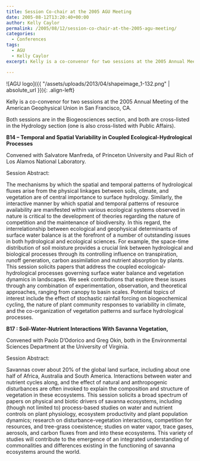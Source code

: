 ```yaml
---
title: Session Co-chair at the 2005 AGU Meeting
date: 2005-08-12T13:20:40+00:00
author: Kelly Caylor
permalink: /2005/08/12/session-co-chair-at-the-2005-agu-meeting/
categories:
  - Conferences
tags: 
  - AGU
  - Kelly Caylor
excerpt: Kelly is a co-convenor for two sessions at the 2005 Annual Meeting of the American Geophysical Union in San Francisco, CA.'

---
```


![AGU logo]({{ "/assets/uploads/2013/04/shapeimage_1-132.png" | absolute_url }}){: .align-left}

Kelly is a co-convenor for two sessions at the 2005 Annual Meeting of the American Geophysical Union in San Francisco, CA.


Both sessions are in the Biogeosciences section, and both are cross-listed in the Hydrology section (one is also cross-listed with Public Affairs). 

**B14 &#8211; Temporal and Spatial Variability in Coupled Ecological-Hydrological Processes**
  
Convened with Salvatore Manfreda, of Princeton University and Paul Rich of Los Alamos National Laboratory.

Session Abstract:
  
The mechanisms by which the spatial and temporal patterns of hydrological fluxes arise from the physical linkages between soils, climate, and vegetation are of central importance to surface hydrology. Similarly, the interactive manner by which spatial and temporal patterns of resource availability are manifested within various ecological systems observed in nature is critical to the development of theories regarding the nature of competition and the maintenance of biodiversity. In this regard, the interrelationship between ecological and geophysical determinants of surface water balance is at the forefront of a number of outstanding issues in both hydrological and ecological sciences. For example, the space-time distribution of soil moisture provides a crucial link between hydrological and biological processes through its controlling influence on transpiration, runoff generation, carbon assimilation and nutrient absorption by plants. This session solicits papers that address the coupled ecological-hydrological processes governing surface water balance and vegetation dynamics in landscapes. We seek contributions that explore these issues through any combination of experimentation, observation, and theoretical approaches, ranging from canopy to basin scales. Potential topics of interest include the effect of stochastic rainfall forcing on biogeochemical cycling, the nature of plant community responses to variability in climate, and the co-organization of vegetation patterns and surface hydrological processes.

**B17 : Soil-Water-Nutrient Interactions With Savanna Vegetation,**
  
Convened with Paolo D’Odorico and Greg Okin, both in the Environmental Sciences Department at the University of Virginia.

Session Abstract:
  
Savannas cover about 20% of the global land surface, including about one half of Africa, Australia and South America. Interactions between water and nutrient cycles along, and the effect of natural and anthropogenic disturbances are often invoked to explain the composition and structure of vegetation in these ecosystems. This session solicits a broad spectrum of papers on physical and biotic drivers of savanna ecosystems, including (though not limited to) process-based studies on water and nutrient controls on plant physiology, ecosystem productivity and plant population dynamics; research on disturbance-vegetation interactions, competition for resources, and tree-grass coexistence; studies on water vapor, trace gases, aerosols, and carbon fluxes from and into these ecosystems. This variety of studies will contribute to the emergence of an integrated understanding of commonalities and differences existing in the functioning of savanna ecosystems around the world.